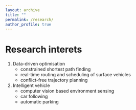 ```yaml
---
layout: archive
title: ""
permalink: /research/
author_profile: true
---
```



# Research interets

1. Data-driven optimisation
   - constrained shortest path finding 
   - real-time routing and scheduling of surface vehicles
   - conflict-free trajectory planning 
2. Intelligent vehicle
   - computer vision based environment sensing
   - car following
   - automatic parking

